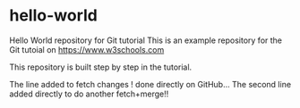 # hello-world
Hello World repository for Git tutorial
This is an example repository for the Git tutoial on https://www.w3schools.com

This repository is built step by step in the tutorial.

The line added to fetch changes ! done directly on GitHub...
The second line added directly to do another fetch+merge!!
